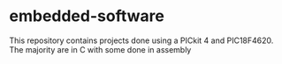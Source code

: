 # embedded-software
This repository contains projects done using a PICkit 4 and PIC18F4620. The majority are in C with some done in assembly

